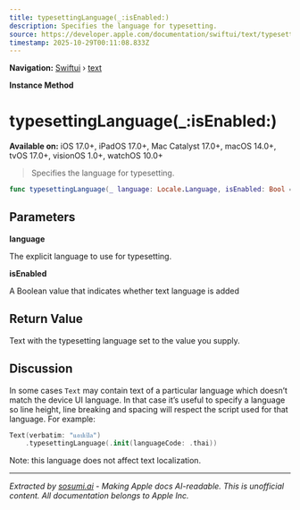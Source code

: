 ```yaml
---
title: typesettingLanguage(_:isEnabled:)
description: Specifies the language for typesetting.
source: https://developer.apple.com/documentation/swiftui/text/typesettinglanguage(_:isenabled:)
timestamp: 2025-10-29T00:11:08.833Z
---
```


**Navigation:** [Swiftui](/documentation/swiftui) › [text](/documentation/swiftui/text)

**Instance Method**

# typesettingLanguage(_:isEnabled:)

**Available on:** iOS 17.0+, iPadOS 17.0+, Mac Catalyst 17.0+, macOS 14.0+, tvOS 17.0+, visionOS 1.0+, watchOS 10.0+

> Specifies the language for typesetting.

```swift
func typesettingLanguage(_ language: Locale.Language, isEnabled: Bool = true) -> Text
```

## Parameters

**language**

The explicit language to use for typesetting.



**isEnabled**

A Boolean value that indicates whether text language is added



## Return Value

Text with the typesetting language set to the value you supply.

## Discussion

In some cases `Text` may contain text of a particular language which doesn’t match the device UI language. In that case it’s useful to specify a language so line height, line breaking and spacing will respect the script used for that language. For example:

```swift
Text(verbatim: "แอปเปิล")
    .typesettingLanguage(.init(languageCode: .thai))
```

Note: this language does not affect text localization.

---

*Extracted by [sosumi.ai](https://sosumi.ai) - Making Apple docs AI-readable.*
*This is unofficial content. All documentation belongs to Apple Inc.*
